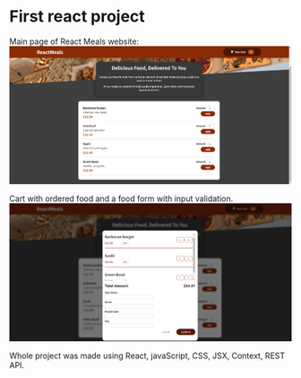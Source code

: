 ﻿# First react project
 
Main page of React Meals website:
![React meals image](https://github.com/Xaroo/react-meals/blob/main/imgs/1.png)

Cart with ordered food and a food form with input validation.
![React meals image](https://github.com/Xaroo/react-meals/blob/main/imgs/2.png)

Whole project was made using React, javaScript, CSS, JSX, Context, REST API.
